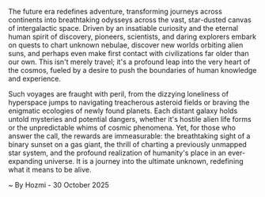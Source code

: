 
The future era redefines adventure, transforming journeys across continents into breathtaking odysseys across the vast, star-dusted canvas of intergalactic space. Driven by an insatiable curiosity and the eternal human spirit of discovery, pioneers, scientists, and daring explorers embark on quests to chart unknown nebulae, discover new worlds orbiting alien suns, and perhaps even make first contact with civilizations far older than our own. This isn't merely travel; it's a profound leap into the very heart of the cosmos, fueled by a desire to push the boundaries of human knowledge and experience.

Such voyages are fraught with peril, from the dizzying loneliness of hyperspace jumps to navigating treacherous asteroid fields or braving the enigmatic ecologies of newly found planets. Each distant galaxy holds untold mysteries and potential dangers, whether it's hostile alien life forms or the unpredictable whims of cosmic phenomena. Yet, for those who answer the call, the rewards are immeasurable: the breathtaking sight of a binary sunset on a gas giant, the thrill of charting a previously unmapped star system, and the profound realization of humanity's place in an ever-expanding universe. It is a journey into the ultimate unknown, redefining what it means to be alive.

~ By Hozmi - 30 October 2025
